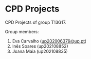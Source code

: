 # CPD Projects

CPD Projects of group T13G17.

Group members:

1. Eva Carvalho (up202006379@up.pt)
2. Inês Soares (up202108852)
3. Joana Maia (up202108835)
